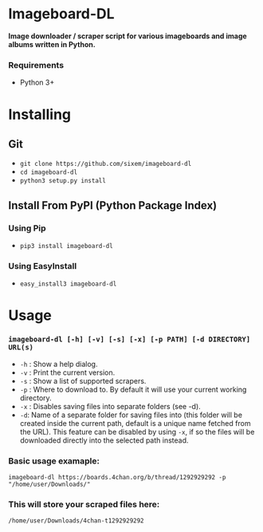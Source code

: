 # Imageboard-DL
**Image downloader / scraper script for various imageboards and image albums written in Python.**

### Requirements
+ Python 3+

# Installing
## Git
+ `git clone https://github.com/sixem/imageboard-dl`
+ `cd imageboard-dl`
+ `python3 setup.py install`

## Install From PyPI (Python Package Index)
### Using Pip
+ `pip3 install imageboard-dl`
### Using EasyInstall
+ `easy_install3 imageboard-dl`

# Usage

### `imageboard-dl [-h] [-v] [-s] [-x] [-p PATH] [-d DIRECTORY] URL(s)`

+ `-h` : Show a help dialog.
+ `-v` : Print the current version.
+ `-s` : Show a list of supported scrapers.
+ `-p` : Where to download to. By default it will use your current working directory.
+ `-x` : Disables saving files into separate folders (see -d).
+ `-d`: Name of a separate folder for saving files into (this folder will be created inside the current path, default is a unique name fetched from the URL). This feature can be disabled by using `-x`, if so the files will be downloaded directly into the selected path instead.

### Basic usage examaple:

`imageboard-dl https://boards.4chan.org/b/thread/1292929292 -p "/home/user/Downloads/"`

### This will store your scraped files here:

`/home/user/Downloads/4chan-t1292929292`


